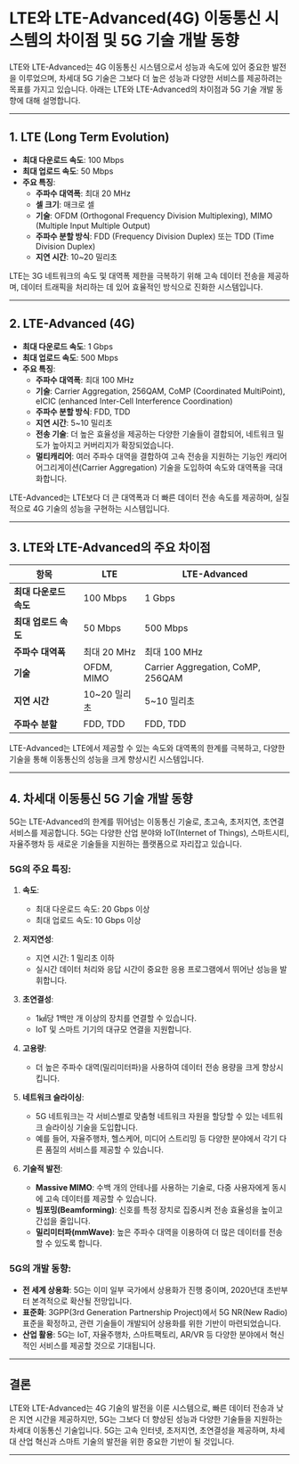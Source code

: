 # LTE와 LTE-Advanced(4G) 이동통신 시스템의 차이점 및 5G 기술 개발 동향

LTE와 LTE-Advanced는 4G 이동통신 시스템으로서 성능과 속도에 있어 중요한 발전을 이루었으며, 차세대 5G 기술은 그보다 더 높은 성능과 다양한 서비스를 제공하려는 목표를 가지고 있습니다. 아래는 LTE와 LTE-Advanced의 차이점과 5G 기술 개발 동향에 대해 설명합니다.

---

## 1. **LTE (Long Term Evolution)**

- **최대 다운로드 속도**: 100 Mbps
- **최대 업로드 속도**: 50 Mbps
- **주요 특징**:
  - **주파수 대역폭**: 최대 20 MHz
  - **셀 크기**: 매크로 셀
  - **기술**: OFDM (Orthogonal Frequency Division Multiplexing), MIMO (Multiple Input Multiple Output)
  - **주파수 분할 방식**: FDD (Frequency Division Duplex) 또는 TDD (Time Division Duplex)
  - **지연 시간**: 10~20 밀리초

LTE는 3G 네트워크의 속도 및 대역폭 제한을 극복하기 위해 고속 데이터 전송을 제공하며, 데이터 트래픽을 처리하는 데 있어 효율적인 방식으로 진화한 시스템입니다.

---

## 2. **LTE-Advanced (4G)**

- **최대 다운로드 속도**: 1 Gbps
- **최대 업로드 속도**: 500 Mbps
- **주요 특징**:
  - **주파수 대역폭**: 최대 100 MHz
  - **기술**: Carrier Aggregation, 256QAM, CoMP (Coordinated MultiPoint), eICIC (enhanced Inter-Cell Interference Coordination)
  - **주파수 분할 방식**: FDD, TDD
  - **지연 시간**: 5~10 밀리초
  - **전송 기술**: 더 높은 효율성을 제공하는 다양한 기술들이 결합되어, 네트워크 밀도가 높아지고 커버리지가 확장되었습니다.
  - **멀티캐리어**: 여러 주파수 대역을 결합하여 고속 전송을 지원하는 기능인 캐리어 어그리게이션(Carrier Aggregation) 기술을 도입하여 속도와 대역폭을 극대화합니다.

LTE-Advanced는 LTE보다 더 큰 대역폭과 더 빠른 데이터 전송 속도를 제공하며, 실질적으로 4G 기술의 성능을 구현하는 시스템입니다.

---

## 3. **LTE와 LTE-Advanced의 주요 차이점**

| 항목                | LTE                                      | LTE-Advanced                         |
|--------------------|------------------------------------------|--------------------------------------|
| **최대 다운로드 속도** | 100 Mbps                                 | 1 Gbps                               |
| **최대 업로드 속도**   | 50 Mbps                                  | 500 Mbps                             |
| **주파수 대역폭**     | 최대 20 MHz                              | 최대 100 MHz                         |
| **기술**             | OFDM, MIMO                               | Carrier Aggregation, CoMP, 256QAM    |
| **지연 시간**         | 10~20 밀리초                             | 5~10 밀리초                          |
| **주파수 분할**       | FDD, TDD                                 | FDD, TDD                              |

LTE-Advanced는 LTE에서 제공할 수 있는 속도와 대역폭의 한계를 극복하고, 다양한 기술을 통해 이동통신의 성능을 크게 향상시킨 시스템입니다.

---

## 4. **차세대 이동통신 5G 기술 개발 동향**

5G는 LTE-Advanced의 한계를 뛰어넘는 이동통신 기술로, 초고속, 초저지연, 초연결 서비스를 제공합니다. 5G는 다양한 산업 분야와 IoT(Internet of Things), 스마트시티, 자율주행차 등 새로운 기술들을 지원하는 플랫폼으로 자리잡고 있습니다.

### 5G의 주요 특징:

1. **속도**:
   - 최대 다운로드 속도: 20 Gbps 이상
   - 최대 업로드 속도: 10 Gbps 이상

2. **저지연성**:
   - 지연 시간: 1 밀리초 이하
   - 실시간 데이터 처리와 응답 시간이 중요한 응용 프로그램에서 뛰어난 성능을 발휘합니다.

3. **초연결성**:
   - 1㎢당 1백만 개 이상의 장치를 연결할 수 있습니다.
   - IoT 및 스마트 기기의 대규모 연결을 지원합니다.

4. **고용량**:
   - 더 높은 주파수 대역(밀리미터파)을 사용하여 데이터 전송 용량을 크게 향상시킵니다.

5. **네트워크 슬라이싱**:
   - 5G 네트워크는 각 서비스별로 맞춤형 네트워크 자원을 할당할 수 있는 네트워크 슬라이싱 기술을 도입합니다.
   - 예를 들어, 자율주행차, 헬스케어, 미디어 스트리밍 등 다양한 분야에서 각기 다른 품질의 서비스를 제공할 수 있습니다.

6. **기술적 발전**:
   - **Massive MIMO**: 수백 개의 안테나를 사용하는 기술로, 다중 사용자에게 동시에 고속 데이터를 제공할 수 있습니다.
   - **빔포밍(Beamforming)**: 신호를 특정 장치로 집중시켜 전송 효율성을 높이고 간섭을 줄입니다.
   - **밀리미터파(mmWave)**: 높은 주파수 대역을 이용하여 더 많은 데이터를 전송할 수 있도록 합니다.

### 5G의 개발 동향:
- **전 세계 상용화**: 5G는 이미 일부 국가에서 상용화가 진행 중이며, 2020년대 초반부터 본격적으로 확산될 전망입니다.
- **표준화**: 3GPP(3rd Generation Partnership Project)에서 5G NR(New Radio) 표준을 확정하고, 관련 기술들이 개발되어 상용화를 위한 기반이 마련되었습니다.
- **산업 활용**: 5G는 IoT, 자율주행차, 스마트팩토리, AR/VR 등 다양한 분야에서 혁신적인 서비스를 제공할 것으로 기대됩니다.

---

## 결론

LTE와 LTE-Advanced는 4G 기술의 발전을 이룬 시스템으로, 빠른 데이터 전송과 낮은 지연 시간을 제공하지만, 5G는 그보다 더 향상된 성능과 다양한 기술들을 지원하는 차세대 이동통신 기술입니다. 5G는 고속 인터넷, 초저지연, 초연결성을 제공하며, 차세대 산업 혁신과 스마트 기술의 발전을 위한 중요한 기반이 될 것입니다.

---
